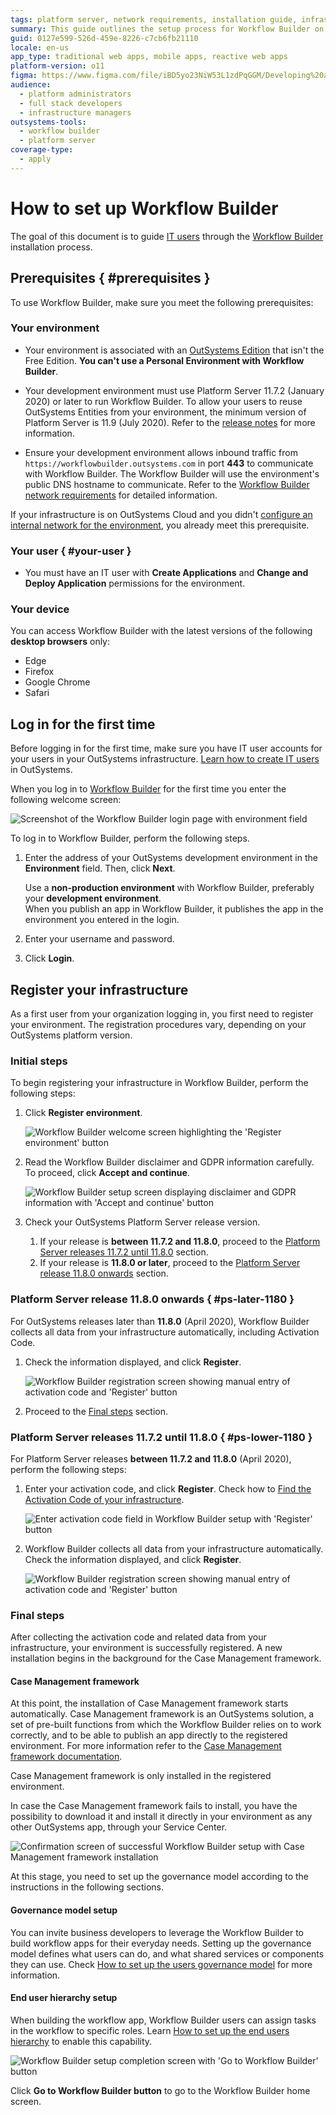 ```yaml
---
tags: platform server, network requirements, installation guide, infrastructure setup, outsystems cloud
summary: This guide outlines the setup process for Workflow Builder on OutSystems 11 (O11), covering prerequisites, login, and registration steps.
guid: 0127e599-526d-459e-8226-c7cb6fb21110
locale: en-us
app_type: traditional web apps, mobile apps, reactive web apps
platform-version: o11
figma: https://www.figma.com/file/iBD5yo23NiW53L1zdPqGGM/Developing%20an%20Application?node-id=4376:903
audience:
  - platform administrators
  - full stack developers
  - infrastructure managers
outsystems-tools:
  - workflow builder
  - platform server
coverage-type:
  - apply
---
```


# How to set up Workflow Builder

The goal of this document is to guide [IT users](../../../manage-platform-app-lifecycle/manage-it-teams/intro.md) through the [Workflow Builder](http://workflowbuilder.outsystems.com/) installation process.

## Prerequisites { #prerequisites }

To use Workflow Builder, make sure you meet the following prerequisites:

### Your environment

* Your environment is associated with an [OutSystems Edition](https://www.outsystems.com/pricing-and-editions/) that isn't the Free Edition. **You can't use a Personal Environment with Workflow Builder**.

* Your development environment must use Platform Server 11.7.2 (January 2020) or later to run Workflow Builder. To allow your users to reuse OutSystems Entities from your environment, the minimum version of Platform Server is 11.9 (July 2020). Refer to the [release notes](https://success.outsystems.com/Support/Release_Notes/Workflow_Builder) for more information.

* Ensure your development environment allows inbound traffic from `https://workflowbuilder.outsystems.com` in port **443** to communicate with Workflow Builder. The Workflow Builder will use the environment's public DNS hostname to communicate. Refer to the [Workflow Builder network requirements](../../../setup-infra-platform/setup/network-requirements.md#workflow-builder) for detailed information.

<div class="info" markdown="1">

If your infrastructure is on OutSystems Cloud and you didn't [configure an internal network for the environment](../../../security/configure-internal-network.md), you already meet this prerequisite.

</div>

### Your user { #your-user }

* You must have an IT user with **Create Applications** and **Change and Deploy Application** permissions for the environment.

### Your device

You can access Workflow Builder with the latest versions of the following **desktop browsers** only:

* Edge
* Firefox
* Google Chrome
* Safari

## Log in for the first time

Before logging in for the first time, make sure you have IT user accounts for your users in your OutSystems infrastructure. [Learn how to create IT users](../../../manage-platform-app-lifecycle/manage-it-teams/create-an-it-user.md) in OutSystems.

When you log in to [Workflow Builder](http://workflowbuilder.outsystems.com/) for the first time you enter the following welcome screen:

![Screenshot of the Workflow Builder login page with environment field](images/login-wfb.png "Workflow Builder Login Page")

To log in to Workflow Builder, perform the following steps.

1. Enter the address of your OutSystems development environment in the **Environment** field. Then, click **Next**.

    <div class="warning" markdown="1">

    Use a **non-production environment** with Workflow Builder, preferably your **development environment**.  
    When you publish an app in Workflow Builder, it publishes the app in the environment you entered in the login.

    </div>

1. Enter your username and password.

1. Click **Login**.

## Register your infrastructure

As a first user from your organization logging in, you first need to register your environment. The registration procedures vary, depending on your OutSystems platform version.

### Initial steps

To begin registering your infrastructure in Workflow Builder, perform the following steps:

1. Click **Register environment**.

    ![Workflow Builder welcome screen highlighting the 'Register environment' button](images/wfb-setup-landingpage.png "Workflow Builder Welcome Screen")

1. Read the Workflow Builder disclaimer and GDPR information carefully. To proceed, click **Accept and continue**.

    ![Workflow Builder setup screen displaying disclaimer and GDPR information with 'Accept and continue' button](images/wfb-setup-disclaimer.png "Workflow Builder Disclaimer and GDPR Information")

1. Check your OutSystems Platform Server release version.

    1. If your release is **between 11.7.2 and 11.8.0**, proceed to the [Platform Server releases 11.7.2 until 11.8.0](#ps-lower-1180) section.
    1. If your release is **11.8.0 or later**, proceed to the [Platform Server release 11.8.0 onwards](#ps-later-1180) section.

### Platform Server release 11.8.0 onwards { #ps-later-1180 }

For OutSystems releases later than **11.8.0** (April 2020), Workflow Builder collects all data from your infrastructure automatically, including Activation Code.

1. Check the information displayed, and click **Register**.

    ![Workflow Builder registration screen showing manual entry of activation code and 'Register' button](images/wfb-setup-activation-code-manual-register.png "Workflow Builder Manual Registration")

1. Proceed to the [Final steps](#final-steps) section.

### Platform Server releases 11.7.2 until 11.8.0 { #ps-lower-1180 }

For Platform Server releases **between 11.7.2 and 11.8.0** (April 2020), perform the following steps:

1. Enter your activation code, and click **Register**.
Check how to [Find the Activation Code of your infrastructure](https://success.outsystems.com/Support/Enterprise_Customers/Licensing/02_Manage_and_Upgrade/Find_the_Activation_Code_and_the_Serial_Number).

    ![Enter activation code field in Workflow Builder setup with 'Register' button](images/wfb-setup-enter-activation-code.png "Enter Activation Code in Workflow Builder")

1. Workflow Builder collects all data from your infrastructure automatically. Check the information displayed, and click **Register**.

    ![Workflow Builder registration screen showing manual entry of activation code and 'Register' button](images/wfb-setup-activation-code-manual-register.png "Workflow Builder Manual Registration")

### Final steps

After collecting the activation code and related data from your infrastructure, your environment is successfully registered. A new installation begins in the background for the Case Management framework.

#### Case Management framework

At this point, the installation of Case Management framework starts automatically. Case Management framework is an OutSystems solution, a set of pre-built functions from which the Workflow Builder relies on to work correctly, and to be able to publish an app directly to the registered environment. For more information refer to the [Case Management framework documentation](../case-management-framework/intro.md).

Case Management framework is only installed in the registered environment.

In case the Case Management framework fails to install, you have the possibility to download it and install it directly in your environment as any other OutSystems app, through your Service Center.

![Confirmation screen of successful Workflow Builder setup with Case Management framework installation](images/wfb-setup-success.png "Workflow Builder Setup Success")

At this stage, you need to set up the governance model according to the instructions in the following sections.

#### Governance model setup

You can invite business developers to leverage the Workflow Builder to build workflow apps for their everyday needs. Setting up the governance model defines what users can do, and what shared services or components they can use. Check [How to set up the users governance model](how-setup-governance.md) for more information.

#### End user hierarchy setup

When building the workflow app, Workflow Builder users can assign tasks in the workflow to specific roles. Learn [How to set up the end users hierarchy](how-setup-end-users-hierarchy.md) to enable this capability.

![Workflow Builder setup completion screen with 'Go to Workflow Builder' button](images/wfb-setup-register-complete.png "Workflow Builder Registration Complete")

Click **Go to Workflow Builder button** to go to the Workflow Builder home screen.
